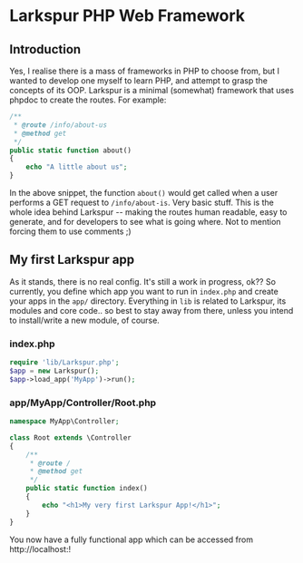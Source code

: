 # Larkspur PHP Web Framework
## Introduction
Yes, I realise there is a mass of frameworks in PHP to choose from, but I wanted to develop one myself to learn PHP, and attempt to grasp 
the concepts of its OOP. Larkspur is a minimal (somewhat) framework that uses phpdoc to create the routes. For example:

```php
/**
 * @route /info/about-us
 * @method get
 */
public static function about()
{
	echo "A little about us";
}
```

In the above snippet, the function ```about()``` would get called when a user performs a GET request to ```/info/about-is```. Very basic stuff. 
This is the whole idea behind Larkspur -- making the routes human readable, easy to generate, and for developers to see what is going where. Not to 
mention forcing them to use comments ;)

## My first Larkspur app
As it stands, there is no real config. It's still a work in progress, ok?? So currently, you define which app you want to run in ```index.php``` 
and create your apps in the ```app/``` directory. Everything in ```lib``` is related to Larkspur, its modules and core code.. so best to stay away 
from there, unless you intend to install/write a new module, of course.

### index.php
```php
require 'lib/Larkspur.php';
$app = new Larkspur();
$app->load_app('MyApp')->run();
```

### app/MyApp/Controller/Root.php
```php
namespace MyApp\Controller;

class Root extends \Controller
{
	/**
	 * @route /
	 * @method get
	 */
	public static function index()
	{
		echo "<h1>My very first Larkspur App!</h1>";
	}
}
```

You now have a fully functional app which can be accessed from http://localhost:<port>!